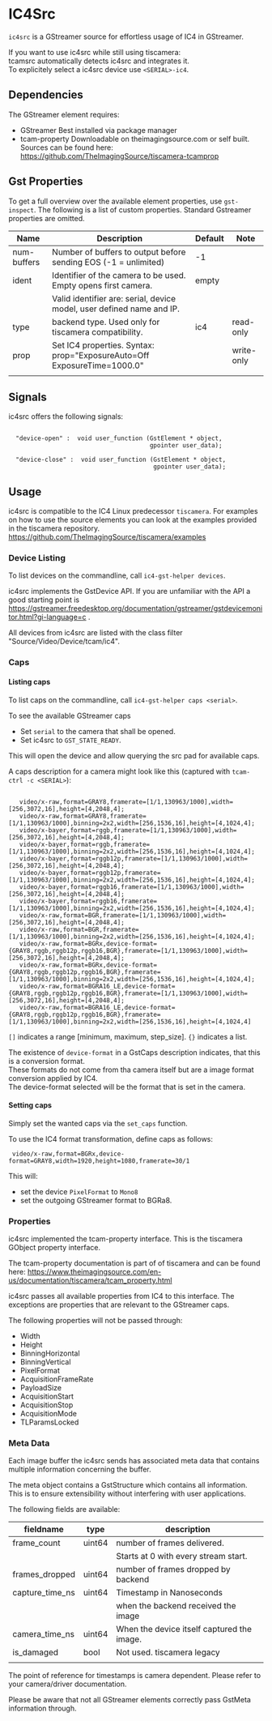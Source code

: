 # IC4Src

`ic4src` is a GStreamer source for effortless usage of IC4 in GStreamer.

If you want to use ic4src while still using tiscamera:  
tcamsrc automatically detects ic4src and integrates it.  
To explicitely select a ic4src device use `<SERIAL>-ic4`.


## Dependencies

The GStreamer element requires:

- GStreamer
  Best installed via package manager
- tcam-property
  Downloadable on theimagingsource.com or self built.
  Sources can be found here: https://github.com/TheImagingSource/tiscamera-tcamprop
  
## Gst Properties

To get a full overview over the available element properties, use `gst-inspect`.
The following is a list of custom properties. Standard Gstreamer properties are omitted.

| Name        | Description                                                             | Default | Note       |
|-------------|-------------------------------------------------------------------------|---------|------------|
| num-buffers | Number of buffers to output before sending EOS (-1 = unlimited)         | -1      |            |
| ident       | Identifier of the camera to be used. Empty opens first camera.          | empty   |            |
|             | Valid identifier are: serial, device model, user defined name and IP.   |         |            |
| type        | backend type. Used only for tiscamera compatibility.                    | ic4     | read-only  |
| prop        | Set IC4 properties. Syntax: prop="ExposureAuto=Off ExposureTime=1000.0" |         | write-only |
|             |                                                                         |         |            |

## Signals

ic4src offers the following signals:

```

  "device-open" :  void user_function (GstElement * object,
                                       gpointer user_data);

  "device-close" :  void user_function (GstElement * object,
                                        gpointer user_data);
```

## Usage

ic4src is compatible to the IC4 Linux predecessor `tiscamera`.
For examples on how to use the source elements you can look at the examples provided in the tiscamera repository.
https://github.com/TheImagingSource/tiscamera/examples

### Device Listing

To list devices on the commandline, call `ic4-gst-helper devices`.

ic4src implements the GstDevice API.
If you are unfamiliar with the API a good starting point is
https://gstreamer.freedesktop.org/documentation/gstreamer/gstdevicemonitor.html?gi-language=c .

All devices from ic4src are listed with the class filter "Source/Video/Device/tcam/ic4".


### Caps

#### Listing caps

To list caps on the commandline, call `ic4-gst-helper caps <serial>`.

To see the available GStreamer caps

- Set `serial` to the camera that shall be opened.
- Set ic4src to `GST_STATE_READY`.

This will open the device and allow querying the src pad for available caps.

A caps description for a camera might look like this (captured with `tcam-ctrl -c <SERIAL>`):

```

   video/x-raw,format=GRAY8,framerate=[1/1,130963/1000],width=[256,3072,16],height=[4,2048,4];
   video/x-raw,format=GRAY8,framerate=[1/1,130963/1000],binning=2x2,width=[256,1536,16],height=[4,1024,4];
   video/x-bayer,format=rggb,framerate=[1/1,130963/1000],width=[256,3072,16],height=[4,2048,4];
   video/x-bayer,format=rggb,framerate=[1/1,130963/1000],binning=2x2,width=[256,1536,16],height=[4,1024,4];
   video/x-bayer,format=rggb12p,framerate=[1/1,130963/1000],width=[256,3072,16],height=[4,2048,4];
   video/x-bayer,format=rggb12p,framerate=[1/1,130963/1000],binning=2x2,width=[256,1536,16],height=[4,1024,4];
   video/x-bayer,format=rggb16,framerate=[1/1,130963/1000],width=[256,3072,16],height=[4,2048,4];
   video/x-bayer,format=rggb16,framerate=[1/1,130963/1000],binning=2x2,width=[256,1536,16],height=[4,1024,4];
   video/x-raw,format=BGR,framerate=[1/1,130963/1000],width=[256,3072,16],height=[4,2048,4];
   video/x-raw,format=BGR,framerate=[1/1,130963/1000],binning=2x2,width=[256,1536,16],height=[4,1024,4];
   video/x-raw,format=BGRx,device-format={GRAY8,rggb,rggb12p,rggb16,BGR},framerate=[1/1,130963/1000],width=[256,3072,16],height=[4,2048,4];
   video/x-raw,format=BGRx,device-format={GRAY8,rggb,rggb12p,rggb16,BGR},framerate=[1/1,130963/1000],binning=2x2,width=[256,1536,16],height=[4,1024,4];
   video/x-raw,format=BGRA16_LE,device-format={GRAY8,rggb,rggb12p,rggb16,BGR},framerate=[1/1,130963/1000],width=[256,3072,16],height=[4,2048,4];
   video/x-raw,format=BGRA16_LE,device-format={GRAY8,rggb,rggb12p,rggb16,BGR},framerate=[1/1,130963/1000],binning=2x2,width=[256,1536,16],height=[4,1024,4]

```

`[]` indicates a range [minimum, maximum, step_size].
`{}` indicates a list.

The existence of `device-format` in a GstCaps description indicates, that this is a conversion format.  
These formats do not come from tha camera itself but are a image format conversion applied by IC4.  
The device-format selected will be the format that is set in the camera.

#### Setting caps

Simply set the wanted caps via the `set_caps` function.

To use the IC4 format transformation, define caps as follows:

```
 video/x-raw,format=BGRx,device-format=GRAY8,width=1920,height=1080,framerate=30/1
```

This will:

- set the device `PixelFormat` to `Mono8`
- set the outgoing GStreamer format to BGRa8.

### Properties

ic4src implemented the tcam-property interface.
This is the tiscamera GObject property interface.

The tcam-property documentation is part of of tiscamera and can be found here:
https://www.theimagingsource.com/en-us/documentation/tiscamera/tcam_property.html

ic4src passes all available properties from IC4 to this interface.
The exceptions are properties that are relevant to the GStreamer caps.

The following properties will not be passed through:

- Width
- Height
- BinningHorizontal
- BinningVertical
- PixelFormat
- AcquisitionFrameRate
- PayloadSize
- AcquisitionStart
- AcquisitionStop
- AcquisitionMode
- TLParamsLocked

### Meta Data

Each image buffer the ic4src sends has associated meta data
that contains multiple information concerning the buffer.

The meta object contains a GstStructure which contains all information.
This is to ensure extensibility without interfering with user applications.

The following fields are available:

| fieldname       | type   | description                                |
|-----------------|--------|--------------------------------------------|
| frame_count     | uint64 | number of frames delivered.                |
|                 |        | Starts at 0 with every stream start.       |
| frames_dropped  | uint64 | number of frames dropped by backend        |
| capture_time_ns | uint64 | Timestamp in Nanoseconds                   |
|                 |        | when the backend received the image        |
| camera_time_ns  | uint64 | When the device itself captured the image. |
| is_damaged      | bool   | Not used. tiscamera legacy                 |
|                 |        |                                            |

The point of reference for timestamps is camera dependent.
Please refer to your camera/driver documentation.

Please be aware that not all GStreamer elements correctly pass
GstMeta information through.  
